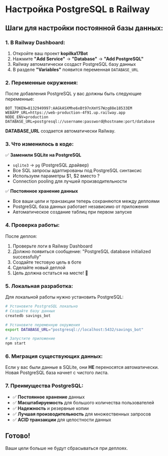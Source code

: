 # Настройка PostgreSQL в Railway

## Шаги для настройки постоянной базы данных:

### 1. В Railway Dashboard:

1. Откройте ваш проект **kopilka17Bot**
2. Нажмите **"Add Service"** → **"Database"** → **"Add PostgreSQL"**
3. Railway автоматически создаст PostgreSQL базу данных
4. В разделе **"Variables"** появится переменная `DATABASE_URL`

### 2. Переменные окружения:

После добавления PostgreSQL у вас должны быть следующие переменные:

```
BOT_TOKEN=8132949997:AAGkASXMhe6xBt97nXmYS7Wzq88e18533EM
WEBAPP_URL=https://web-production-4f91.up.railway.app
NODE_ENV=production
DATABASE_URL=postgresql://username:password@hostname:port/database
```

**DATABASE_URL** создается автоматически Railway.

### 3. Что изменилось в коде:

✅ **Заменили SQLite на PostgreSQL**
- `sqlite3` → `pg` (PostgreSQL драйвер)
- Все SQL запросы адаптированы под PostgreSQL синтаксис
- Используем параметры $1, $2 вместо ?
- Connection pooling для лучшей производительности

✅ **Постоянное хранение данных**
- Все ваши цели и транзакции теперь сохраняются между деплоями
- PostgreSQL база данных работает независимо от приложения
- Автоматическое создание таблиц при первом запуске

### 4. Проверка работы:

После деплоя:
1. Проверьте логи в Railway Dashboard
2. Должно появиться сообщение: "PostgreSQL database initialized successfully"
3. Создайте тестовую цель в боте
4. Сделайте новый деплой
5. Цель должна остаться на месте! 🎉

### 5. Локальная разработка:

Для локальной работы нужно установить PostgreSQL:

```bash
# Установите PostgreSQL локально
# Создайте базу данных
createdb savings_bot

# Установите переменную окружения
export DATABASE_URL="postgresql://localhost:5432/savings_bot"

# Запустите приложение
npm start
```

### 6. Миграция существующих данных:

Если у вас были данные в SQLite, они **НЕ** переносятся автоматически.
Новая PostgreSQL база начнет с чистого листа.

### 7. Преимущества PostgreSQL:

- ✅ **Постоянное хранение** данных
- ✅ **Масштабируемость** для большого количества пользователей
- ✅ **Надежность** и резервные копии
- ✅ **Лучшая производительность** для множественных запросов
- ✅ **ACID транзакции** для целостности данных

## Готово!

Ваши цели больше не будут сбрасываться при деплоях.